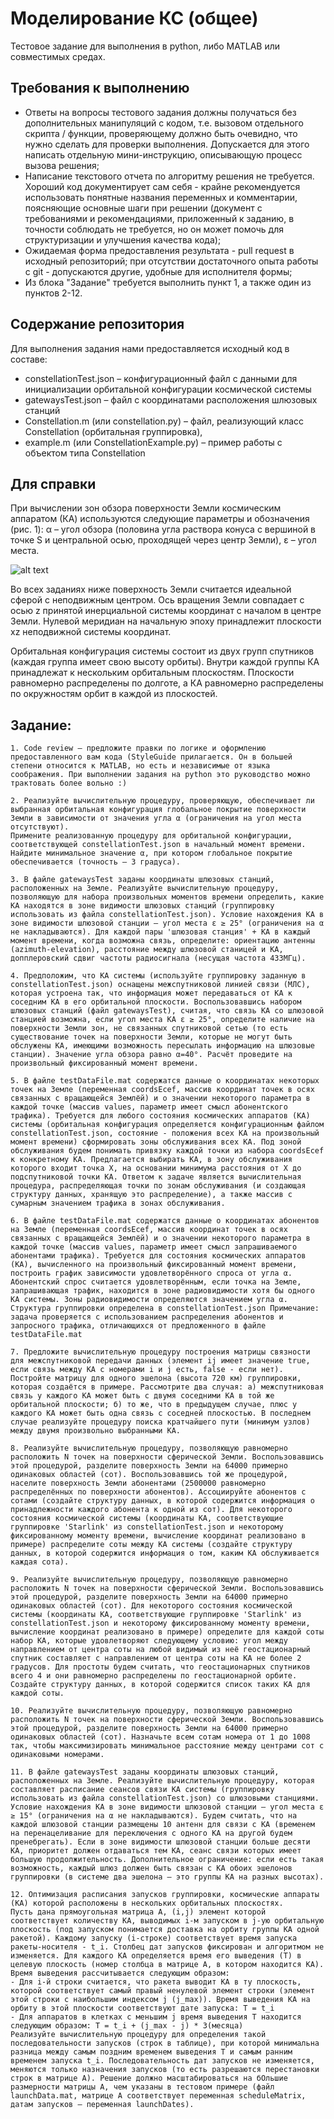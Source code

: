 # Моделирование КС (общее) #
Тестовое задание для выполнения в python, либо MATLAB или совместимых средах.

## Требования к выполнению ##
- Ответы на вопросы тестового задания должны получаться без дополнительных манипуляций с кодом, т.е. вызовом отдельного скрипта / функции, проверяющему должно быть очевидно, что нужно сделать для проверки выполнения. Допускается для этого написать отдельную мини-инструкцию, описывающую процесс вызова решения;
- Написание текстового отчета по алгоритму решения не требуется. Хороший код документирует сам себя - крайне рекомендуется использовать понятные названия переменных и комментарии, поясняющие основные шаги при решении (документ с требованиями и рекомендациями, приложенный к заданию, в точности соблюдать не требуется, но он может помочь для структуризации и улучшения качества кода);
- Ожидаемая форма предоставления результата - pull request в исходный репозиторий; при отсутствии достаточного опыта работы с git - допускаются другие, удобные для исполнителя формы;
- Из блока "Задание" требуется выполнить пункт 1, а также один из пунктов 2-12.

## Содержание репозитория ##
Для выполнения задания нами предоставляется исходный код в составе:
- constellationTest.json – конфигурационный файл с данными для инициализации орбитальной конфигурации космической системы
- gatewaysTest.json – файл с координатами расположения шлюзовых станций
- Constellation.m (или constellation.py) – файл, реализующий класс Constellation (орбитальная группировка), 
- example.m (или ConstellationExample.py) – пример работы с объектом типа Constellation

## Для справки ##
При вычислении зон обзора поверхности Земли космическим аппаратом (КА) используются следующие параметры и обозначения (рис. 1):
α – угол обзора (половина угла раствора конуса с вершиной в точке S и центральной осью, проходящей через центр Земли),
ε – угол места.

![alt text](./coverage.png "Рис. 1 - базовые геометрические параметры покрытия")

Во всех заданиях ниже поверхность Земли считается идеальной сферой с неподвижным центром. Ось вращения Земли совпадает с осью z принятой инерциальной системы координат с началом в центре Земли. Нулевой меридиан на начальную эпоху принадлежит плоскости xz неподвижной системы координат.

Орбитальная конфигурация системы состоит из двух групп спутников (каждая группа имеет свою высоту орбиты). Внутри каждой группы КА принадлежат к нескольким орбитальным плоскостям. Плоскости равномерно распределены по долготе, а КА равномерно распределены по окружностям орбит в каждой из плоскостей.

## Задание: ##

	1. Code review – предложите правки по логике и оформлению предоставленного вам кода (StyleGuide прилагается. Он в большей степени относится к MATLAB, но есть и независимые от языка соображения. При выполнении задания на python это руководство можно трактовать более вольно :)

	2. Реализуйте вычислительную процедуру, проверяющую, обеспечивает ли выбранная орбитальная конфигурация глобальное покрытие поверхности Земли в зависимости от значения угла α (ограничения на угол места отсутствуют).
    Примените реализованную процедуру для орбитальной конфигурации, соответствующей constellationTest.json в начальный момент времени. Найдите минимальное значение α, при котором глобальное покрытие обеспечивается (точность – 3 градуса).

	3. В файле gatewaysTest заданы координаты шлюзовых станций, расположенных на Земле. Реализуйте вычислительную процедуру, позволяющую для набора произвольных моментов времени определить, какие КА находятся в зоне видимости шлюзовых станций (группировку использовать из файла constellationTest.json). Условие нахождения КА в зоне видимости шлюзовой станции – угол места ε ≥ 25° (ограничения на α не накладываются). Для каждой пары 'шлюзовая станция' + КА в каждый момент времени, когда возможна связь, определите: ориентацию антенны (azimuth-elevation), расстояние между шлюзовой станицей и КА, допплеровский сдвиг частоты радиосигнала (несущая частота 433МГц). 

	4. Предположим, что КА системы (используйте группировку заданную в constellationTest.json) оснащены межспутниковой линией связи (МЛС), которая устроена так, что информация может передаваться от КА к соседним КА в его орбитальной плоскости. Воспользовавшись набором шлюзовых станций (файл gatewaysTest), считая, что связь КА со шлюзовой станцией возможна, если угол места КА ε ≥ 25°, определите наличие на поверхности Земли зон, не связанных спутниковой сетью (то есть существование точек на поверхности Земли, которые не могут быть обслужены КА, имеющими возможность пересылать информацию на шлюзовые станции). Значение угла обзора равно α=40°. Расчёт проведите на произвольный фиксированный момент времени.
	
	5. В файле testDataFile.mat содержатся данные о координатах некоторых точек на Земле (переменная coordsEcef, массив координат точек в осях связанных с вращающейся Землёй) и о значении некоторого параметра в каждой точке (массив values, параметр имеет смысл абонентского трафика). Требуется для любого состояния космических аппаратов (КА) системы (орбитальная конфигурация определяется конфигурационным файлом constellationTest.json, состояние - положения всех КА на произвольный момент времени) сформировать зоны обслуживания всех КА. Под зоной обслуживания будем понимать привязку каждой точки из набора coordsEcef к конкретному КА. Предлагается выбирать КА, в зону обслуживания которого входит точка X, на основании минимума расстояния от X до подспутниковой точки КА. Ответом к задаче является вычислительная процедура, распределяющая точки по зонам обслуживания (и создающая структуру данных, хранящую это распределение), а также массив с сумарным значением трафика в зонах обслуживания. 

	6. В файле testDataFile.mat содержатся данные о координатах абонентов на Земле (переменная coordsEcef, массив координат точек в осях связанных с вращающейся Землёй) и о значении некоторого параметра в каждой точке (массив values, параметр имеет смысл запрашиваемого абонентами трафика). Требуется для состояния космических аппаратов (КА), вычисленного на произвольный фиксированный момент времени, построить график зависимости удовлетворённого спроса от угла α. Абонентский спрос считается удовлетворённым, если точка на Земле, запрашивающая трафик, находится в зоне радиовидимости хотя бы одного КА системы. Зоны радиовидимости определяются значением угла α. Структура группировки определена в constellationTest.json Примечание: задача проверяется с использованием распределения абонентов и запросного трафика, отличающихся от предложенного в файле testDataFile.mat
	
	7. Предложите вычислительную процедуру построения матрицы связности для межспутниковой передачи данных (элемент ij имеет значение true, если связь между КА с номерами i и j есть, false - если нет). Постройте матрицу для одного эшелона (высота 720 км) группировки, которая создаётся в примере. Рассмотрите два случая: а) межспутниковая связь у каждого КА может быть с двумя соседними КА в той же орбитальной плоскости; б) то же, что в предыдущем случае, плюс у каждого КА может быть одна связь с соседней плоскостью. В последнем случае реализуйте процедуру поиска кратчайшего пути (минимум узлов) между двумя произвольно выбранными КА.
	
	8. Реализуйте вычислительную процедуру, позволяющую равномерно расположить N точек на поверхности сферической Земли. Воспользовавшись этой процедурой, разделите поверхность Земли на 64000 примерно одинаковых областей (сот). Воспользовавшись той же процедурой, населите поверхность Земли абонентами (2500000 равномерно распределённых по поверхности абонентов). Ассоциируйте абонентов с сотами (создайте структуру данных, в которой содержится информация о принадлежности каждого абонента к одной из сот). Для некоторого состояния космической системы (координаты КА, соответствующие группировке 'Starlink' из constellationTest.json и некоторому фиксированному моменту времени, вычисление координат реализовано в примере) распределите соты между КА системы (создайте структуру данных, в которой содержится информация о том, каким КА обслуживается каждая сота).

 	9. Реализуйте вычислительную процедуру, позволяющую равномерно расположить N точек на поверхности сферической Земли. Воспользовавшись этой процедурой, разделите поверхность Земли на 64000 примерно одинаковых областей (сот). Для некоторого состояния космической системы (координаты КА, соответствующие группировке 'Starlink' из constellationTest.json и некоторому фиксированному моменту времени, вычисление координат реализовано в примере) определите для каждой соты набор КА, которые удовлетворяют следующему условию: угол между направлением от центра соты на любой видимый из неё геостационарный спутник составляет с направлением от центра соты на КА не более 2 градусов. Для простоты будем считать, что геостационарных спутников всего 4 и они равномерно распределены по геостационарной орбите. Создайте структуру данных, в которой содержится список таких КА для каждой соты. 

	10. Реализуйте вычислительную процедуру, позволяющую равномерно расположить N точек на поверхности сферической Земли. Воспользовавшись этой процедурой, разделите поверхность Земли на 64000 примерно одинаковых областей (сот). Назначьте всем сотам номера от 1 до 1008 так, чтобы максимизировать минимальное расстояние между центрами сот с одинаковыми номерами.

 	11. В файле gatewaysTest заданы координаты шлюзовых станций, расположенных на Земле. Реализуйте вычислительную процедуру, которая составляет расписание сеансов связи КА системы (группировку использовать из файла constellationTest.json) со шлюзовыми станциями. Условие нахождения КА в зоне видимости шлюзовой станции – угол места ε ≥ 15° (ограничения на α не накладываются). Будем считать, что на каждой шлюзовой станции размещены 10 антенн для связи с КА (временем на перенацеливание для переключения с одного КА на другой будем пренебрегать). Если в зоне видимости шлюзовой станции больше десяти КА, приоритет должен отдаваться тем КА, сеанс связи которых имеет большую продолжительность. Дополнительное ограничение: если есть такая возможность, каждый шлюз должен быть связан с КА обоих эшелонов группировки (в системе два эшелона – это группы КА на разных высотах).

	12. Оптимизация расписания запусков группировки, космические аппараты (КА) которой расположены в нескольких орбитальных плоскостях. 
	Пусть дана прямоугольная матрица A, (i,j) элемент которой соответствует количеству КА, выводимых i-м запуском в j-ую орбитальную плоскость (под запуском понимается доставка на орбиту группы КА одной ракетой). Каждому запуску (i-строке) соответствует время запуска ракеты-носителя - t_i. Столбец дат запусков фиксирован и алгоритмом не изменяется. Для каждого КА определяется время его выведения (T) в целевую плоскость (номер столбца в матрице A, в котором находится КА). Время выведения рассчитывается следующим образом:
	- Для i-й строки считается, что ракета выводит КА в ту плоскость, которой соответствует самый правый ненулевой элемент строки (элемент этой строки с наибольшим индексом j (j_max)). Время выведения КА на орбиту в этой плоскости соответствуют дате запуска: T = t_i
	- Для аппаратов в клетках с меньшим j время выведения T находится следующим образом: T = t_i + (j_max - j) * 3(месяца)
	Реализуйте вычислительную процедуру для определения такой последовательности запусков (строк в таблице), при которой минимальна разница между самым поздним временем выведения T и самым ранним временем запуска t_i. Последовательность дат запусков не изменяется, меняются только назначения запусков (то есть разрешаются перестановки строк в матрице A). Решение должно масштабироваться на бОльшие размерности матрицы A, чем указаны в тестовом примере (файл launchData.mat, матрице A соответствует переменная scheduleMatrix,  датам запусков – переменная launchDates).

